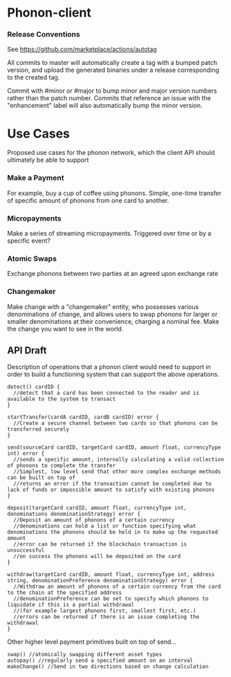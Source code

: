 # Phonon-client

### Release Conventions
See https://github.com/marketplace/actions/autotag

All commits to master will automatically create a tag with a bumped patch version, and upload the generated binaries under a release corresponding to the created tag.

Commit with #minor or #major to bump minor and major version numbers rather than the patch number. Commits that reference an issue with the "enhancement" label will also automatically bump the minor version.



# Use Cases
Proposed use cases for the phonon network, which the client API should ultimately be able to support

### Make a Payment
For example, buy a cup of coffee using phonons. Simple, one-time transfer of specific amount of phonons from one card to another.

### Micropayments
Make a series of streaming micropayments. Triggered over time or by a specific event?

### Atomic Swaps
Exchange phonons between two parties at an agreed upon exchange rate

### Changemaker
Make change with a "changemaker" entity, who possesses various denominations of change, and allows users to swap phonons
for larger or smaller denominations at their convenience, charging a nominal fee.
Make the change you want to see in the world.


## API Draft

Description of  operations that a phonon client would need to support in order to build a functioning system that can support the above operations.

```
detect() cardID {
  //detect that a card has been connected to the reader and is available to the system to transact
}
```

```
startTransfer(cardA cardID, cardB cardID) error {
  //Create a secure channel between two cards so that phonons can be transferred securely
}
```

```
send(sourceCard cardID, targetCard cardID, amount float, currencyType int) error {
  //sends a specific amount, internally calculating a valid collection of phonons to complete the transfer
  //Simplest, low level send that other more complex exchange methods can be built on top of
  //returns an error if the transaction cannot be completed due to lack of funds or impossible amount to satisfy with existing phonons
}
```

```
deposit(targetCard cardID, amount float, currencyType int, denominations denominationStrategy) error {
  //Deposit an amount of phonons of a certain currency
  //denominations can hold a list or function specifying what denominations the phonons should be held in to make up the requested amount
  //error can be returned if the blockchain transaction is unsuccessful
  //on success the phonons will be deposited on the card
}
```

```
withdraw(targetCard cardID, amount float, currencyType int, address string, denominationPreference denominationStrategy) error {
  //Withdraw an amount of phonons of a certain currency from the card to the chain at the specified address
  //denominationPreference can be set to specify which phonons to liquidate if this is a partial withdrawal
  //(for example largest phonons first, smallest first, etc.)
  //errors can be returned if there is an issue completing the withdrawal
}
```

Other higher level payment primitives built on top of send...
```
swap() //atomically swapping different asset types
autopay() //regularly send a specified amount on an interval
makeChange() //Send in two directions based on change calculation
```

